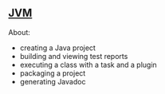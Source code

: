 ## [JVM](https://gradle.org/guides/?q=JVM)

About:
* creating a Java project
* building and viewing test reports
* executing a class with a task and a plugin
* packaging a project
* generating Javadoc
